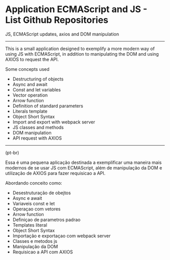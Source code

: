 #  Application ECMAScript and JS - List Github Repositories
 JS, ECMAScript updates, axios and DOM manipulation


***


This is a small application designed to exemplify a more modern way of using JS with ECMAScript, in addition to manipulating the DOM and using AXIOS to request the API.


Some concepts used

* Destructuring of objects
* Async and await
* Const and let variables
* Vector operation
* Arrow function
* Definition of standard parameters
* Literals template
* Object Short Syntax
* Import and export with webpack server
* JS classes and methods
* DOM manipulation
* API request with AXIOS

****
(pt-br)

Essa é uma pequena aplicação destinada a exemplificar uma maneira mais modernos de se usar JS com ECMAScript, além de manipulação da DOM e utilização de AXIOS para fazer requisicao a API.

Abordando conceito como:

* Desestruturação de obejtos
* Async e await
* Variaveis const e let
* Operaçao com vetores	
* Arrow function
* Definiçao de parametros padrao
* Templates literal
* Object Short Syntax
* Importação e exportaçao com webpack server
* Classes e metodos js
* Manipulação da DOM
* Requisicao a API com AXIOS


